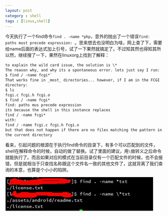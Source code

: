 ```yaml
---
layout: post
category : shell 
tags : [linux,shell]
---
```

今天执行了一个find命令`find . -name *php`，意外的抛出了一个错误`find: paths must precede expression: `。思来想去也没明白为啥，网上查了下，需要给name后面的表达式加上引号，试了一下果然就搞定了。不过知其然也得知其所以然，继续搜了一下，果然在linuxorg上找到了解释：

    to explain the wild card issue, the solution is \*
    The reason why, and why its a spontaneous error. lets just say I run:
    $ find / -name fcgi*`
    That works fine in _most_ directories... however, if I am in the FCGI directory:    
    $ ls
    fcgi.c fcgi.h fcgi.o
    $ find / -name fcgi*    
    find: paths mus precede expression
    its because the shell in this instance replaces
    find / -name fcgi*
    with:
    find / -name fcgi.c fcgi.h fcgi.o
    but that does not happen if there are no files matching the pattern in the current directory

看来，引起问题的根源在于执行find命令的目录下，有多个可以匹配到的文件，shell在解释命令的时候，自动的做了替换。试了里面的建议，用`\`做转义之后命令就能执行了。而且如果对应的模式在当前目录仅有一个匹配文件的时候，也不会报错，但是就相当于只查找名称跟这个文件名一致的其他文件了，这就背离了我们查询的本意，也算是个小小的陷阱。

![示例](/img/20130802114149.jpg)

